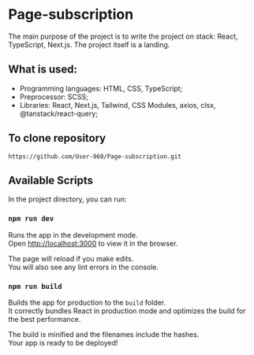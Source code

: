 # Page-subscription

The main purpose of the project is to write the project on stack: React, TypeScript, Next.js. The project itself is a landing.

## What is used:

- Programming languages: HTML, CSS, TypeScript;
- Preprocessor: SCSS;
- Libraries: React, Next.js, Tailwind, CSS Modules, axios, clsx, @tanstack/react-query;

## To clone repository

```shell
https://github.com/User-960/Page-subscription.git
```

## Available Scripts

In the project directory, you can run:

### `npm run dev`

Runs the app in the development mode.\
Open [http://localhost:3000](http://localhost:3000) to view it in the browser.

The page will reload if you make edits.\
You will also see any lint errors in the console.

### `npm run build`

Builds the app for production to the `build` folder.\
It correctly bundles React in production mode and optimizes the build for the best performance.

The build is minified and the filenames include the hashes.\
Your app is ready to be deployed!
